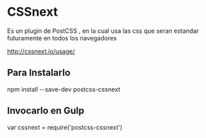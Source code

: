 # CSSnext

Es un plugin de PostCSS , en la cual usa las css que seran estandar futuramente en todos los navegadores 

http://cssnext.io/usage/

## Para Instalarlo 

npm install --save-dev postcss-cssnext

## Invocarlo en Gulp 

var cssnext = require('postcss-cssnext')




